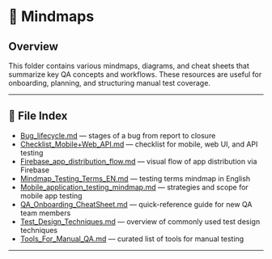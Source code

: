 # 🧠 Mindmaps

## Overview

This folder contains various mindmaps, diagrams, and cheat sheets that summarize key QA concepts and workflows. These resources are useful for onboarding, planning, and structuring manual test coverage.

---

## 📁 File Index

- [Bug_lifecycle.md](Bug_lifecycle.md) — stages of a bug from report to closure  
- [Checklist_Mobile+Web_API.md](Checklist_Mobile+Web_API.md) — checklist for mobile, web UI, and API testing  
- [Firebase_app_distribution_flow.md](Firebase_app_distribution_flow.md) — visual flow of app distribution via Firebase  
- [Mindmap_Testing_Terms_EN.md](Mindmap_Testing_Terms_EN.md) — testing terms mindmap in English  
- [Mobile_application_testing_mindmap.md](Mobile_application_testing_mindmap.md) — strategies and scope for mobile app testing  
- [QA_Onboarding_CheatSheet.md](QA_Onboarding_CheatSheet.md) — quick-reference guide for new QA team members  
- [Test_Design_Techniques.md](Test_Design_Techniques.md) — overview of commonly used test design techniques  
- [Tools_For_Manual_QA.md](Tools_For_Manual_QA.md) — curated list of tools for manual testing

---

